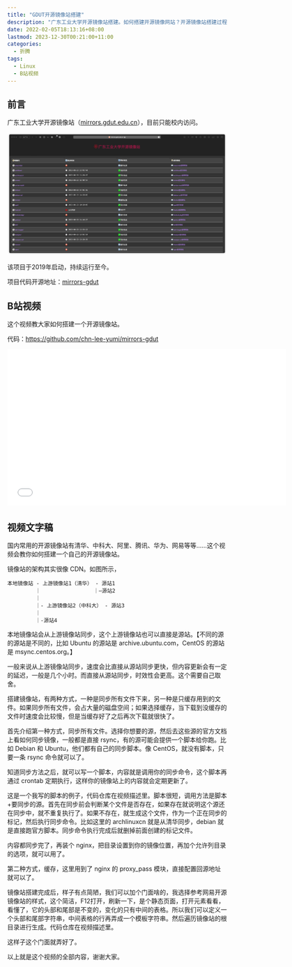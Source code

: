 ```yaml
---
title: "GDUT开源镜像站搭建"
description: "广东工业大学开源镜像站搭建。如何搭建开源镜像网站？开源镜像站搭建过程。广东工业大学镜像源。"
date: 2022-02-05T18:13:16+08:00
lastmod: 2023-12-30T00:21:00+11:00
categories:
  - 折腾
tags:
  - Linux
  - B站视频
---
```


## 前言

广东工业大学开源镜像站（[mirrors.gdut.edu.cn](https://mirrors.gdut.edu.cn)），目前只能校内访问。

![网站截图](https://github.com/chn-lee-yumi/mirrors-gdut/blob/master/screenshot.png?raw=true)

该项目于2019年启动，持续运行至今。

项目代码开源地址：[mirrors-gdut](https://github.com/chn-lee-yumi/mirrors-gdut)

## B站视频

这个视频教大家如何搭建一个开源镜像站。

代码：https://github.com/chn-lee-yumi/mirrors-gdut

<iframe style="height:360px;width:640px" src="//player.bilibili.com/player.html?aid=851334423&bvid=BV1GL4y1s7Pq&cid=501864270&page=1&autoplay=0" scrolling="no" border="0" frameborder="no" framespacing="0" allowfullscreen="true"> </iframe>

## 视频文字稿

国内常用的开源镜像站有清华、中科大、阿里、腾讯、华为、网易等等……这个视频会教你如何搭建一个自己的开源镜像站。

镜像站的架构其实很像 CDN。如图所示，

```
本地镜像站 - 上游镜像站1（清华） - 源站1
         ｜                 ｜—源站2
         ｜
         ｜- 上游镜像站2（中科大） - 源站3
         ｜
         ｜-源站4
```

本地镜像站会从上游镜像站同步，这个上游镜像站也可以直接是源站。【不同的源的源站是不同的，比如 Ubuntu 的源站是 archive.ubuntu.com，CentOS 的源站是 msync.centos.org。】

一般来说从上游镜像站同步，速度会比直接从源站同步更快，但内容更新会有一定的延迟，一般是几个小时。而直接从源站同步，时效性会更高。这个需要自己取舍。

搭建镜像站，有两种方式，一种是同步所有文件下来，另一种是只缓存用到的文件。如果同步所有文件，会占大量的磁盘空间；如果选择缓存，当下载到没缓存的文件时速度会比较慢，但是当缓存好了之后再次下载就很快了。

首先介绍第一种方式，同步所有文件。选择你想要的源，然后去这些源的官方文档上看如何同步镜像，一般都是直接 rsync，有的源可能会提供一个脚本给你跑。比如 Debian 和 Ubuntu，他们都有自己的同步脚本。像 CentOS，就没有脚本，只要一条 rsync 命令就可以了。

知道同步方法之后，就可以写一个脚本，内容就是调用你的同步命令，这个脚本再通过 crontab 定期执行，这样你的镜像站上的内容就会定期更新了。

这是一个我写的脚本的例子，代码仓库在视频描述里。脚本很短，调用方法是脚本+要同步的源。首先在同步前会判断某个文件是否存在，如果存在就说明这个源还在同步中，就不重复执行了。如果不存在，就生成这个文件，作为一个正在同步的标记，然后执行同步命令。比如这里的 archlinuxcn 就是从清华同步，debian 就是直接跑官方脚本。同步命令执行完成后就删掉前面创建的标记文件。

内容都同步完了，再装个 nginx，把目录设置到你的镜像位置，再加个允许列目录的选项，就可以用了。

第二种方式，缓存，这里用到了 nginx 的 proxy_pass 模块，直接配置回源地址就可以了。

镜像站搭建完成后，样子有点简陋，我们可以加个门面啥的，我选择参考网易开源镜像站的样式，这个简洁，F12打开，刷新一下，是个静态页面，打开元素看看，看懂了，它的头部和尾部是不变的，变化的只有中间的表格。所以我们可以定义一个头部和尾部字符串，中间表格的行再弄成一个模板字符串。然后遍历镜像站的根目录进行生成。代码仓库在视频描述里。

这样子这个门面就弄好了。

以上就是这个视频的全部内容，谢谢大家。
